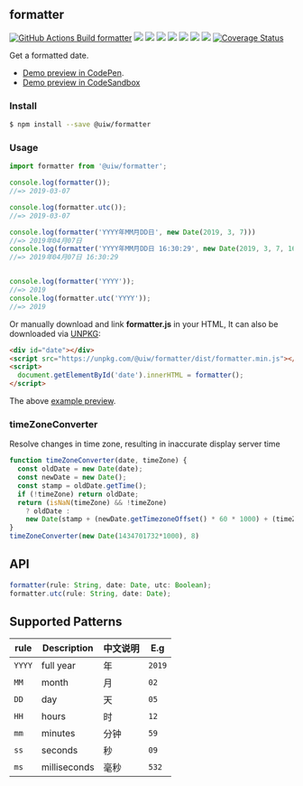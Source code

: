 formatter
---

[![GitHub Actions Build formatter](https://github.com/uiwjs/date-formatter/workflows/GitHub%20Actions%20Build%20formatter/badge.svg)](https://github.com/uiwjs/date-formatter/actions) [![](https://img.shields.io/github/issues/uiwjs/date-formatter.svg)](https://github.com/uiwjs/date-formatter/issues) [![](https://img.shields.io/github/forks/uiwjs/date-formatter.svg)](https://github.com/uiwjs/date-formatter/network) [![](https://img.shields.io/github/stars/uiwjs/date-formatter.svg)](https://github.com/uiwjs/date-formatter/stargazers) [![](https://img.shields.io/github/release/uiwjs/date-formatter.svg)](https://github.com/uiwjs/date-formatter/releases) [![](https://img.shields.io/npm/v/@uiw/formatter)](https://www.npmjs.com/package/@uiw/formatter) [![](https://img.shields.io/bundlephobia/min/@uiw/formatter)](https://www.npmjs.com/package/@uiw/formatter) ![](http://jaywcjlove.github.io/sb/status/no-dependencies.svg) [![Coverage Status](https://coveralls.io/repos/github/uiwjs/date-formatter/badge.svg?branch=master)](https://coveralls.io/github/uiwjs/date-formatter?branch=master)

Get a formatted date.

- [Demo preview in CodePen](https://codepen.io/jaywcjlove/pen/zbZKmq).
- [Demo preview in CodeSandbox](https://codesandbox.io/s/date-formatter-demo-jib1u)

### Install

```bash
$ npm install --save @uiw/formatter
```

### Usage

```js
import formatter from '@uiw/formatter';

console.log(formatter());
//=> 2019-03-07

console.log(formatter.utc());
//=> 2019-03-07

console.log(formatter('YYYY年MM月DD日', new Date(2019, 3, 7)))
//=> 2019年04月07日
console.log(formatter('YYYY年MM月DD日 16:30:29', new Date(2019, 3, 7, 16, 30, 29)))
//=> 2019年04月07日 16:30:29


console.log(formatter('YYYY'));
//=> 2019
console.log(formatter.utc('YYYY'));
//=> 2019
```

Or manually download and link **formatter.js** in your HTML, It can also be downloaded via [UNPKG](https://unpkg.com/@uiw/formatter):

```html
<div id="date"></div>
<script src="https://unpkg.com/@uiw/formatter/dist/formatter.min.js"></script>
<script>
  document.getElementById('date').innerHTML = formatter();
</script>
```

The above [example preview](https://codepen.io/jaywcjlove/pen/zbZKmq).

### timeZoneConverter

Resolve changes in time zone, resulting in inaccurate display server time

```js
function timeZoneConverter(date, timeZone) {
  const oldDate = new Date(date);
  const newDate = new Date();
  const stamp = oldDate.getTime();
  if (!timeZone) return oldDate;
  return (isNaN(timeZone) && !timeZone)
    ? oldDate :
    new Date(stamp + (newDate.getTimezoneOffset() * 60 * 1000) + (timeZone * 60 * 60 * 1000));
}
timeZoneConverter(new Date(1434701732*1000), 8)
```

## API

```js
formatter(rule: String, date: Date, utc: Boolean);
formatter.utc(rule: String, date: Date);
```

## Supported Patterns

| rule | Description | 中文说明 | E.g |
|--------- |-------- |--------- |-------- |
| `YYYY` | full year | 年 | `2019` |
| `MM` | month | 月 | `02` |
| `DD` | day | 天 | `05` |
| `HH` | hours | 时 | `12` |
| `mm` | minutes | 分钟 | `59` |
| `ss` | seconds | 秒 | `09` |
| `ms` | milliseconds | 毫秒 | `532` |

